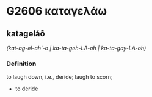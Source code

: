 # G2606 καταγελάω

## katageláō

_(kat-ag-el-ah'-o | ka-ta-geh-LA-oh | ka-ta-gay-LA-oh)_

### Definition

to laugh down, i.e., deride; laugh to scorn; 

- to deride
